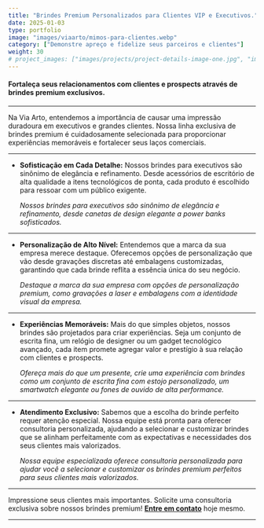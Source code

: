 ```yaml
---
title: "Brindes Premium Personalizados para Clientes VIP e Executivos."
date: 2025-01-03
type: portfolio
image: "images/viaarto/mimos-para-clientes.webp"
category: ["Demonstre apreço e fidelize seus parceiros e clientes"]
weight: 30
# project_images: ["images/projects/project-details-image-one.jpg", "images/projects/project-details-image-two.jpg"]
---
```


#### Fortaleça seus relacionamentos com clientes e prospects através de brindes premium exclusivos.
---
<!---
![blog-details-image-02](/images/viaarto/mimos-para-seus-clientes.png)
--> 
Na Via Arto, entendemos a importância de causar uma impressão duradoura em executivos e grandes clientes. Nossa linha exclusiva de brindes premium é cuidadosamente selecionada para proporcionar experiências memoráveis e fortalecer seus laços comerciais.

---

+ **Sofisticação em Cada Detalhe:** 
Nossos brindes para executivos são sinônimo de elegância e refinamento. Desde acessórios de escritório de alta qualidade a itens tecnológicos de ponta, cada produto é escolhido para ressoar com um público exigente.

    *Nossos brindes para executivos são sinônimo de elegância e refinamento, desde canetas de design elegante a power banks sofisticados.*
---
+ **Personalização de Alto Nível:** Entendemos que a marca da sua empresa merece destaque. Oferecemos opções de personalização que vão desde gravações discretas até embalagens customizadas, garantindo que cada brinde reflita a essência única do seu negócio.

    *Destaque a marca da sua empresa com opções de personalização premium, como gravações a laser e embalagens com a identidade visual da empresa.*
---
+ **Experiências Memoráveis:** Mais do que simples objetos, nossos brindes são projetados para criar experiências. Seja um conjunto de escrita fina, um relógio de designer ou um gadget tecnológico avançado, cada item promete agregar valor e prestígio à sua relação com clientes e prospects.

    *Ofereça mais do que um presente, crie uma experiência com brindes como um conjunto de escrita fina com estojo personalizado, um smartwatch elegante ou fones de ouvido de alta performance.*
---
+ **Atendimento Exclusivo:** Sabemos que a escolha do brinde perfeito requer atenção especial. Nossa equipe está pronta para oferecer consultoria personalizada, ajudando a selecionar e customizar brindes que se alinham perfeitamente com as expectativas e necessidades dos seus clientes mais valorizados.

    *Nossa equipe especializada oferece consultoria personalizada para ajudar você a selecionar e customizar os brindes premium perfeitos para seus clientes mais valorizados.*

---

Impressione seus clientes mais importantes. Solicite uma consultoria exclusiva sobre nossos brindes premium! [**Entre em contato**](/contact) hoje mesmo.

---